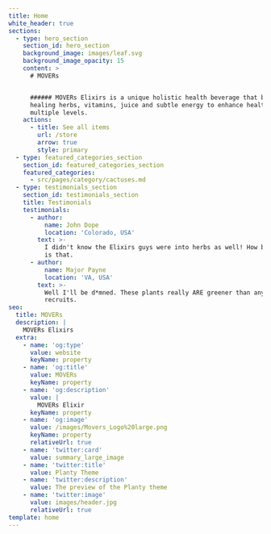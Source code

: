 ```yaml
---
title: Home
white_header: true
sections:
  - type: hero_section
    section_id: hero_section
    background_image: images/leaf.svg
    background_image_opacity: 15
    content: >
      # MOVERs


      ###### MOVERs Elixirs is a unique holistic health beverage that blends
      healing herbs, vitamins, juice and subtle energy to enhance health on
      multiple levels.
    actions:
      - title: See all items
        url: /store
        arrow: true
        style: primary
  - type: featured_categories_section
    section_id: featured_categories_section
    featured_categories:
      - src/pages/category/cactuses.md
  - type: testimonials_section
    section_id: testimonials_section
    title: Testimonials
    testimonials:
      - author:
          name: John Dope
          location: 'Colorado, USA'
        text: >-
          I didn't know the Elixirs guys were into herbs as well! How beautiful
          is that.
      - author:
          name: Major Payne
          location: 'VA, USA'
        text: >-
          Well I'll be d*mned. These plants really ARE greener than any of my
          recruits.
seo:
  title: MOVERs
  description: |
    MOVERs Elixirs
  extra:
    - name: 'og:type'
      value: website
      keyName: property
    - name: 'og:title'
      value: MOVERs
      keyName: property
    - name: 'og:description'
      value: |
        MOVERs Elixir
      keyName: property
    - name: 'og:image'
      value: /images/Movers_Logo%20large.png
      keyName: property
      relativeUrl: true
    - name: 'twitter:card'
      value: summary_large_image
    - name: 'twitter:title'
      value: Planty Theme
    - name: 'twitter:description'
      value: The preview of the Planty theme
    - name: 'twitter:image'
      value: images/header.jpg
      relativeUrl: true
template: home
---
```

